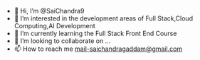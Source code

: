 - 👋 Hi, I’m @SaiChandra9
- 👀 I’m interested in the development areas of Full Stack,Cloud Computing,AI Development
- 🌱 I’m currently learning the Full Stack Front End Course
- 💞️ I’m looking to collaborate on ...
- 📫 How to reach me mail-saichandragaddam@gmail.com

<!---
SaiChandra9/SaiChandra9 is a ✨ special ✨ repository because its `README.md` (this file) appears on your GitHub profile.
You can click the Preview link to take a look at your changes.
--->
